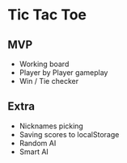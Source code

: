 # Tic Tac Toe
## MVP
- Working board
- Player by Player gameplay
- Win / Tie checker
## Extra
- Nicknames picking
- Saving scores to localStorage
- Random AI
- Smart AI